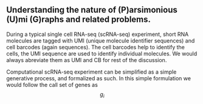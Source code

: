 ## Understanding the nature of (P)arsimonious (U)mi (G)raphs and related problems. 

During a typical single cell RNA-seq (scRNA-seq) experiment, short RNA molecules are tagged with UMI (unique molecule identifier sequences) and cell barcodes (again sequences). The cell barcodes help to identify the cells, the UMI sequence are used to identify individual molecules. We would always abreviate them as UMI and CB for rest of the discussion. 

Computational scRNA-seq experiment can be simplified as a simple generative process, and formalized as such. In this simple formulation we would follow the call set of genes as $$g_i$$ 